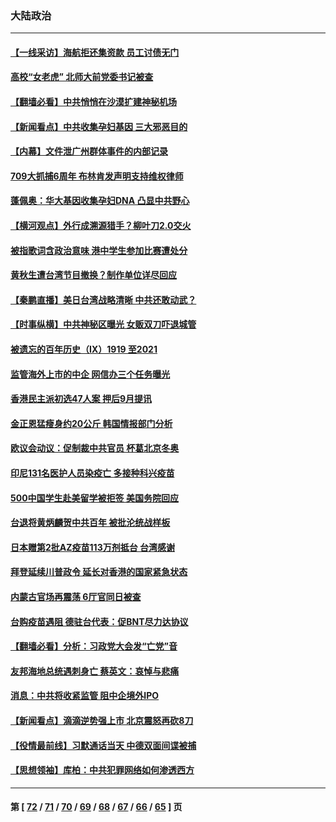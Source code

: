 ### 大陆政治
---
#### [【一线采访】海航拒还集资款 员工讨债无门](../../pages/ncid277/n13077608.md) 
#### [高校“女老虎” 北师大前党委书记被查](../../pages/ncid277/n13077636.md) 
#### [【翻墙必看】中共悄悄在沙漠扩建神秘机场](../../pages/ncid277/n13077769.md) 
#### [【新闻看点】中共收集孕妇基因 三大邪恶目的](../../pages/ncid277/n13077182.md) 
#### [【内幕】文件泄广州群体事件的内部记录](../../pages/ncid277/n13072708.md) 
#### [709大抓捕6周年 布林肯发声明支持维权律师](../../pages/ncid277/n13077382.md) 
#### [蓬佩奥：华大基因收集孕妇DNA 凸显中共野心](../../pages/ncid277/n13077228.md) 
#### [【横河观点】外行成溯源猎手？柳叶刀2.0交火](../../pages/ncid277/n13077266.md) 
#### [被指歌词含政治意味 港中学生参加比赛遭处分](../../pages/ncid277/n13076955.md) 
#### [黄秋生遭台湾节目撤换？制作单位详尽回应](../../pages/ncid277/n13074748.md) 
#### [【秦鹏直播】美日台湾战略清晰 中共还敢动武？](../../pages/ncid277/n13077225.md) 
#### [【时事纵横】中共神秘区曝光 女贩双刀吓退城管](../../pages/ncid277/n13077215.md) 
#### [被遗忘的百年历史（Ⅸ）1919 至2021](../../pages/ncid277/n13048246.md) 
#### [监管海外上市的中企 网信办三个任务曝光](../../pages/ncid277/n13076992.md) 
#### [香港民主派初选47人案 押后9月提讯](../../pages/ncid277/n13077021.md) 
#### [金正恩猛瘦身约20公斤 韩国情报部门分析](../../pages/ncid277/n13076881.md) 
#### [欧议会动议：促制裁中共官员 杯葛北京冬奥](../../pages/ncid277/n13076851.md) 
#### [印尼131名医护人员染疫亡 多接种科兴疫苗](../../pages/ncid277/n13076794.md) 
#### [500中国学生赴美留学被拒签 美国务院回应](../../pages/ncid277/n13076589.md) 
#### [台退将黄炳麟贺中共百年 被批沦统战样板](../../pages/ncid277/n13075923.md) 
#### [日本赠第2批AZ疫苗113万剂抵台 台湾感谢](../../pages/ncid277/n13076157.md) 
#### [拜登延续川普政令 延长对香港的国家紧急状态](../../pages/ncid277/n13075981.md) 
#### [内蒙古官场再震荡 6厅官同日被查](../../pages/ncid277/n13075660.md) 
#### [台购疫苗遇阻 德驻台代表：促BNT尽力达协议](../../pages/ncid277/n13075343.md) 
#### [【翻墙必看】分析：习政党大会发“亡党”音](../../pages/ncid277/n13075336.md) 
#### [友邦海地总统遇刺身亡 蔡英文：哀悼与悲痛](../../pages/ncid277/n13075238.md) 
#### [消息：中共将收紧监管 阻中企境外IPO](../../pages/ncid277/n13075213.md) 
#### [【新闻看点】滴滴逆势强上市 北京震怒再砍8刀](../../pages/ncid277/n13074827.md) 
#### [【役情最前线】习默通话当天 中德双面间谍被捕](../../pages/ncid277/n13075074.md) 
#### [【思想领袖】库柏：中共犯罪网络如何渗透西方](../../pages/ncid277/n13031789.md) 

---
#### 第 [ [72](./72.md) / [71](./71.md) / [70](./70.md) / [69](./69.md) / [68](./68.md) / [67](./67.md) / [66](./66.md) / [65](./65.md) ] 页
